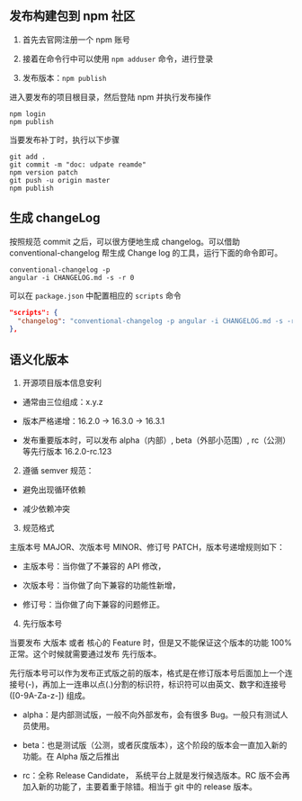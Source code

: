 ## 发布构建包到 npm 社区

1. 首先去官网注册一个 npm 账号

2. 接着在命令行中可以使用 `npm adduser` 命令，进行登录

3. 发布版本：`npm publish`

进入要发布的项目根目录，然后登陆 npm 并执行发布操作

```shell
npm login
npm publish
```

当要发布补丁时，执行以下步骤

```shell
git add .
git commit -m "doc: udpate reamde"
npm version patch
git push -u origin master
npm publish
```

## 生成 changeLog

按照规范 commit 之后，可以很方便地生成 changelog。可以借助 conventional-changelog 帮生成 Change log 的工具，运行下面的命令即可。

```shell
conventional-changelog -p
angular -i CHANGELOG.md -s -r 0
```

可以在 `package.json` 中配置相应的 `scripts` 命令

```json
"scripts": {
  "changelog": "conventional-changelog -p angular -i CHANGELOG.md -s -r 0"
},
```

## 语义化版本

1. 开源项目版本信息安利

- 通常由三位组成：x.y.z

- 版本严格递增：16.2.0 -> 16.3.0 -> 16.3.1

- 发布重要版本时，可以发布 alpha（内部）, beta（外部小范围）, rc（公测） 等先行版本 16.2.0-rc.123

2. 遵循 semver 规范：

- 避免出现循环依赖

- 减少依赖冲突

3. 规范格式

主版本号 MAJOR、次版本号 MINOR、修订号 PATCH，版本号递增规则如下：

- 主版本号：当你做了不兼容的 API 修改，

- 次版本号：当你做了向下兼容的功能性新增，

- 修订号：当你做了向下兼容的问题修正。

4. 先行版本号

当要发布 大版本 或者 核心的 Feature 时，但是又不能保证这个版本的功能 100% 正常。这个时候就需要通过发布 先行版本。

先行版本号可以作为发布正式版之前的版本，格式是在修订版本号后面加上一个连接号(-)，再加上一连串以点(.)分割的标识符，标识符可以由英文、数字和连接号 ([0-9A-Za-z-]) 组成。

- alpha：是内部测试版，一般不向外部发布，会有很多 Bug。一般只有测试人员使用。

- beta：也是测试版（公测，或者灰度版本），这个阶段的版本会一直加入新的功能。在 Alpha 版之后推出

- rc：全称 Release Candidate， 系统平台上就是发行候选版本。RC 版不会再加入新的功能了，主要着重于除错。相当于 git 中的 release 版本。
